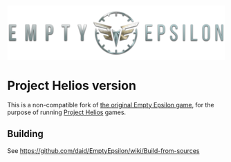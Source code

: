 ![EmptyEpsilon logo](https://raw.githubusercontent.com/daid/EmptyEpsilon/master/resources/logo_full.png)

# Project Helios version

This is a non-compatible fork of [the original Empty Epsilon game](https://github.com/daid/EmptyEpsilon), for the purpose of running [Project Helios](https://www.helios.games/) games.

## Building

See https://github.com/daid/EmptyEpsilon/wiki/Build-from-sources
